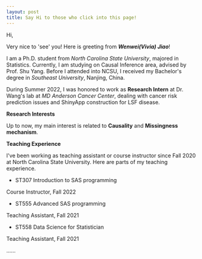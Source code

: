 ```yaml
---
layout: post
title: Say Hi to those who click into this page!
---
```


Hi,

Very nice to 'see' you! Here is greeting from _**Wenwei(Vivia) Jiao**_! 

I am a Ph.D. student from _North Carolina State University_, majored in Statistics. Currently, I am studying on Causal Inference area, advised by Prof. Shu Yang. Before I attended into NCSU, I received my Bachelor's degree in _Southeast University_, Nanjing, China. 

During Summer 2022, I was honored to work as **Research Intern** at Dr. Wang's lab at _MD Anderson Cancer Center_, dealing with cancer risk prediction issues and ShinyApp construction for LSF disease.

**Research Interests**

Up to now, my main interest is related to **Causality** and **Missingness mechanism**.

**Teaching Experience**

I've been working as teaching assistant or course instructor since Fall 2020 at North Carolina State University. Here are parts of my teaching experience. 

- ST307 Introduction to SAS programming

Course Instructor, Fall 2022

- ST555 Advanced SAS programming

Teaching Assistant, Fall 2021

- ST558 Data Science for Statistician

Teaching Assistant, Fall 2021

......



